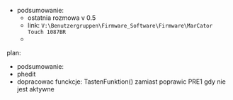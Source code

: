 - podsumowanie:
	- ostatnia rozmowa v 0.5
	- link: `V:\Benutzergruppen\Firmware_Software\Firmware\MarCator Touch 1087BR`
	- 



plan:
- podsumowanie:
- phedit
- dopracowac funckcje: TastenFunktion() zamiast 
poprawic PRE1 gdy nie jest aktywne